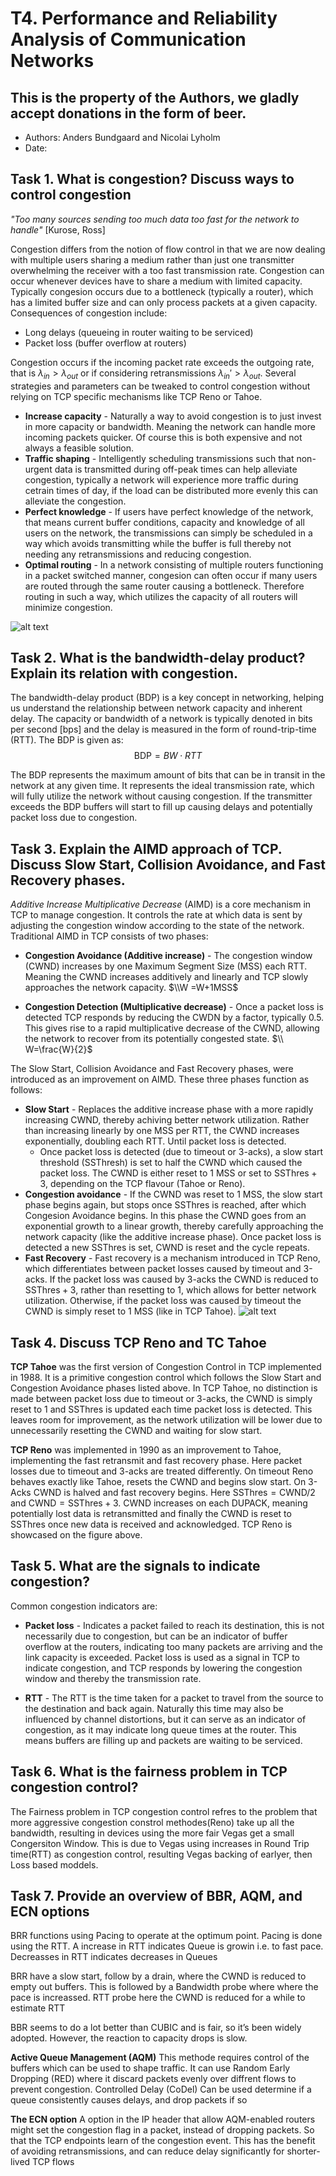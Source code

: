 # T4. Performance and Reliability Analysis of Communication Networks

## This is the property of the Authors, we gladly accept donations in the form of beer.

- Authors: Anders Bundgaard and Nicolai Lyholm  
- Date: 

## Task 1. What is congestion? Discuss ways to control congestion

*"Too many sources sending too much data too fast for the network to handle"* [Kurose, Ross]

Congestion differs from the notion of flow control in that we are now dealing with multiple users sharing a medium rather than just one transmitter overwhelming the receiver with a too fast transmission rate. Congestion can occur whenever devices have to share a medium with limited capacity. Typically congesion occurs due to a bottleneck (typically a router), which has a limited buffer size and can only process packets at a given capacity. Consequences of congestion include:

* Long delays (queueing in router waiting to be serviced)
* Packet loss (buffer overflow at routers)

Congestion occurs if the incoming packet rate exceeds the outgoing rate, that is $\lambda_{in}>\lambda_{out}$ or if considering retransmissions $\lambda_{in}'>\lambda_{out}$. Several strategies and parameters can be tweaked to control congestion without relying on TCP specific mechanisms like TCP Reno or Tahoe.

* **Increase capacity** - Naturally a way to avoid congestion is to just invest in more capacity or bandwidth. Meaning the network can handle more incoming packets quicker. Of course this is both expensive and not always a feasible solution.
* **Traffic shaping** - Intelligently scheduling transmissions such that non-urgent data is transmitted during off-peak times can help alleviate congestion, typically a network will experience more traffic during cetrain times of day, if the load can be distributed more evenly this can alleviate the congestion.
* **Perfect knowledge** - If users have perfect knowledge of the network, that means current buffer conditions, capacity and knowledge of all users on the network, the transmissions can simply be scheduled in a way which avoids transmitting while the buffer is full thereby not needing any retransmissions and reducing congestion.
* **Optimal routing** - In a network consisting of multiple routers functioning in a packet switched manner, congesion can often occur if many users are routed through the same router causing a bottleneck. Therefore routing in such a way, which utilizes the capacity of all routers will minimize congestion.

![alt text](Congestion_system.png)

## Task 2. What is the bandwidth-delay product? Explain its relation with congestion.

The bandwidth-delay product (BDP) is a key concept in networking, helping us understand the relationship between network capacity and inherent delay. The capacity or bandwidth of a network is typically denoted in bits per second [bps] and the delay is measured in the form of round-trip-time (RTT). The BDP is given as:
$$ \textrm{BDP} = BW\cdot RTT$$

The BDP represents the maximum amount of bits that can be in transit in the network at any given time. It represents the ideal transmission rate, which will fully utilize the network without causing congestion. If the transmitter exceeds the BDP buffers will start to fill up causing delays and potentially packet loss due to congestion.

## Task 3. Explain the AIMD approach of TCP. Discuss Slow Start, Collision Avoidance, and Fast Recovery phases.

*Additive Increase Multiplicative Decrease* (AIMD) is a core mechanism in TCP to manage congestion. It controls the rate at which data is sent by adjusting the congestion window according to the state of the network. Traditional AIMD in TCP consists of two phases:

- **Congestion Avoidance (Additive increase)** - The congestion window (CWND) increases by one Maximum Segment Size (MSS) each RTT. Meaning the CWND increases additively and linearly and TCP slowly approaches the network capacity. $\\W =W+1MSS$

- **Congestion Detection (Multiplicative decrease)** - Once a packet loss is detected TCP responds by reducing the CWDN by a factor, typically 0.5. This gives rise to a rapid multiplicative decrease of the CWND, allowing the network to recover from its potentially congested state.
$\\ W=\frac{W}{2}$

The Slow Start, Collision Avoidance and Fast Recovery phases, were introduced as an improvement on AIMD. These three phases function as follows:

- **Slow Start** - Replaces the additive increase phase with a more rapidly increasing CWND, thereby achiving better network utilization. Rather than increasing linearly by one MSS per RTT, the CWND increases exponentially, doubling each RTT. Until packet loss is detected.
  - Once packet loss is detected (due to timeout or 3-acks), a slow start threshold (SSThresh) is set to half the CWND which caused the packet loss. The CWND is either reset to 1 MSS or set to $\mathrm{SSThres} + 3$, depending on the TCP flavour (Tahoe or Reno).
- **Congestion avoidance** - If the CWND was reset to 1 MSS, the slow start phase begins again, but stops once SSThres is reached, after which Congesion Avoidance begins. In this phase the CWND goes from an exponential growth to a linear growth, thereby carefully approaching the network capacity (like the additive increase phase). Once packet loss is detected a new SSThres is set, CWND is reset and the cycle repeats.
- **Fast Recovery** - Fast recovery is a mechanism introduced in TCP Reno, which differentiates between packet losses caused by timeout and 3-acks. If the packet loss was caused by 3-acks the CWND is reduced to $\textrm{SSThres}+3$, rather than resetting to 1, which allows for better network utilization. Otherwise, if the packet loss was caused by timeout the CWND is simply reset to 1 MSS (like in TCP Tahoe).
![alt text](TCP_reno.png)

## Task 4. Discuss TCP Reno and TC Tahoe

**TCP Tahoe** was the first version of Congestion Control in TCP implemented in 1988. It is a primitive congestion control which follows the Slow Start and Congestion Avoidance phases listed above. In TCP Tahoe, no distinction is made between packet loss due to timeout or 3-acks, the CWND is simply reset to 1 and SSThres is updated each time packet loss is detected. This leaves room for improvement, as the network utilization will be lower due to unnecessarily resetting the CWND and waiting for slow start.

**TCP Reno** was implemented in 1990 as an improvement to Tahoe, implementing the fast retransmit and fast recovery phase. Here packet losses due to timeout and 3-acks are treated differently. On timeout Reno behaves exactly like Tahoe, resets the CWND and begins slow start. On 3-Acks CWND is halved and fast recovery begins. Here $\textrm{SSThres} = \textrm{CWND}/2$ and $\textrm{CWND} = \textrm{SSThres}+3$. CWND increases on each DUPACK, meaning potentially lost data is retransmitted and finally the CWND is reset to SSThres once new data is received and acknowledged. TCP Reno is showcased on the figure above.

## Task 5. What are the signals to indicate congestion?

Common congestion indicators are:

- **Packet loss** - Indicates a packet failed to reach its destination, this is not necessarily due to congestion, but can be an indicator of buffer overflow at the routers, indicating too many packets are arriving and the link capacity is exceeded. Packet loss is used as a signal in TCP to indicate congestion, and TCP responds by lowering the congestion window and thereby the transmission rate.

- **RTT** - The RTT is the time taken for a packet to travel from the source to the destination and back again. Naturally this time may also be influenced by channel distortions, but it can serve as an indicator of congestion, as it may indicate long queue times at the router. This means buffers are filling up and packets are waiting to be serviced.

## Task 6. What is the fairness problem in TCP congestion control?
The Fairness problem in TCP congestion control refres to the problem that more aggressive congestion constrol methodes(Reno) take up all the bandwidth, resulting in devices using the more fair Vegas get a small Congersiton Window. This is due to Vegas using increases in Round Trip time(RTT) as congestion control, resulting Vegas backing of earlyer, then Loss based moddels.  

## Task 7. Provide an overview of BBR, AQM, and ECN options
BRR functions using Pacing to operate at the optimum point. Pacing is done using the RTT. A increase in RTT indicates Queue is growin i.e. to fast pace. Decreasses in RTT indicates decreases in Queues 

BRR have a slow start, follow by a drain, where the CWND is reduced to empty out buffers. This is followed by a Bandwidth probe where where the pace is increassed. RTT probe here the CWND is reduced for a while to estimate RTT

BBR seems to do a lot better than CUBIC and is fair, so it’s been widely adopted. However, the reaction to capacity
drops is slow. 

**Active Queue Management (AQM)**
This methode requires control of the buffers which can be used to shape traffic. It can use Random Early Dropping (RED) where it discard packets evenly over diffrent flows to prevent congestion. 
Controlled Delay (CoDel) Can be used determine if a queue consistently causes delays, and drop packets if so

**The ECN option**
A option in the IP header that allow AQM-enabled routers might set the congestion flag in a packet, instead of dropping packets. So that the TCP endpoints learn of the congestion event. This has the benefit of avoiding retransmissions, and can reduce delay significantly for shorter-lived TCP flows
